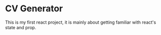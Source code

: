 # CV Generator

This is my first react project, it is mainly about getting familiar with react's state and prop.